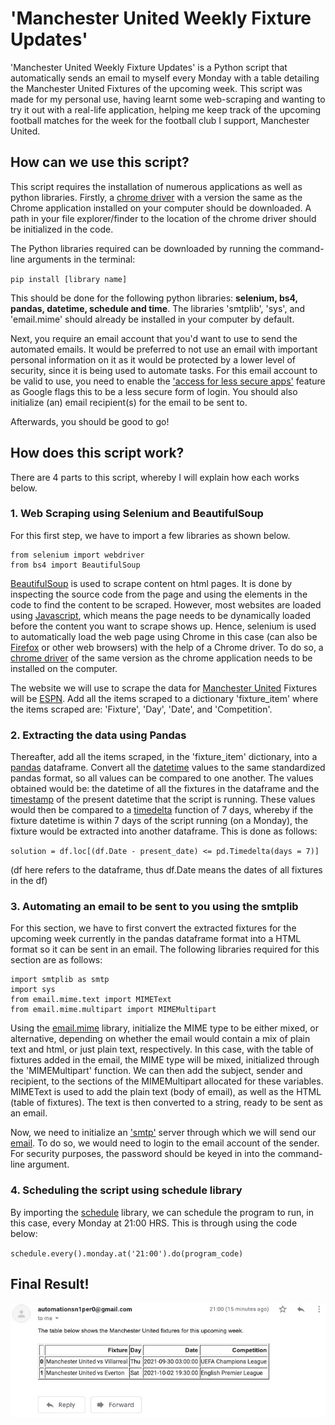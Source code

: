 # 'Manchester United Weekly Fixture Updates'

'Manchester United Weekly Fixture Updates' is a Python script that automatically sends an email to myself every Monday with a table detailing the Manchester United Fixtures of the upcoming week. This script was made for my personal use, having learnt some web-scraping and wanting to try it out with a real-life application, helping me keep track of the upcoming football matches for the week for the football club I support, Manchester United.

## How can we use this script?

This script requires the installation of numerous applications as well as python libraries. Firstly, a [chrome driver](https://chromedriver.storage.googleapis.com/index.html?path=94.0.4606.61/) with a version the same as the Chrome application installed on your computer should be downloaded. A path in your file explorer/finder to the location of the chrome driver should be initialized in the code.

The Python libraries required can be downloaded by running the command-line arguments in the terminal:

`pip install [library name]`

This should be done for the following python libraries: **selenium, bs4, pandas, datetime, schedule and time**. The libraries 'smtplib', 'sys', and 'email.mime' should already be installed in your computer by default.

Next, you require an email account that you'd want to use to send the automated emails. It would be preferred to not use an email with important personal information on it as it would be protected by a lower level of security, since it is being used to automate tasks. For this email account to be valid to use, you need to enable the ['access for less secure apps'](https://myaccount.google.com/lesssecureapps?pli=1&rapt=AEjHL4Mh5zS9ZPAma7M_CaXLxEPVFJZ07y9eaGVEg8U96ww_hpPGPmN48MfAR9Mg3OF0_BFkae8oNH1oSTfzzasMKT98GdwgBA) feature as Google flags this to be a less secure form of login. You should also initialize (an) email recipient(s) for the email to be sent to.

Afterwards, you should be good to go!

## How does this script work?
There are 4 parts to this script, whereby I will explain how each works below.

### 1. Web Scraping using Selenium and BeautifulSoup
For this first step, we have to import a few libraries as shown below.

```
from selenium import webdriver
from bs4 import BeautifulSoup
```
 
[BeautifulSoup](https://www.crummy.com/software/BeautifulSoup/bs4/doc/) is used to scrape content on html pages. It is done by inspecting the source code from the page and using the elements in the code to find the content to be scraped.
However, most websites are loaded using [Javascript](https://developer.mozilla.org/en-US/docs/Web/JavaScript), which means the page needs to be dynamically loaded before the content you want to scrape shows up. Hence, selenium is used to automatically load the web page using Chrome in this case (can also be [Firefox](https://github.com/mozilla/geckodriver/releases) or other web browsers) with the help of a Chrome driver. To do so, a [chrome driver](https://chromedriver.storage.googleapis.com/index.html?path=94.0.4606.61/) of the same version as the chrome application needs to be installed on the computer.

The website we will use to scrape the data for [Manchester United](https://en.wikipedia.org/wiki/Manchester_United_F.C.) Fixtures will be [ESPN](https://www.espn.com/soccer/team/fixtures/_/id/360/manchester-united). Add all the items scraped to a dictionary 'fixture_item' where the items scraped are: 'Fixture', 'Day', 'Date', and 'Competition'.

### 2. Extracting the data using Pandas

Thereafter, add all the items scraped, in the 'fixture_item' dictionary, into a [pandas](https://pandas.pydata.org/docs/user_guide/index.html) dataframe. Convert all the [datetime](https://docs.python.org/3/library/datetime.html#datetime.date.month) values to the same standardized pandas format, so all values can be compared to one another. The values obtained would be: the datetime of all the fixtures in the dataframe and the [timestamp](https://pandas.pydata.org/docs/reference/api/pandas.Timestamp.html) of the present datetime that the script is running. These values would then be compared to a [timedelta](https://pandas.pydata.org/pandas-docs/stable/user_guide/timedeltas.html) function of 7 days, whereby if the fixture datetime is within 7 days of the script running (on a Monday), the fixture would be extracted into another dataframe. This is done as follows:

`solution = df.loc[(df.Date - present_date) <= pd.Timedelta(days = 7)]`

(df here refers to the dataframe, thus df.Date means the dates of all fixtures in the df)

### 3. Automating an email to be sent to you using the smtplib

For this section, we have to first convert the extracted fixtures for the upcoming week currently in the pandas dataframe format into a HTML format so it can be sent in an email. The following libraries required for this section are as follows:
```
import smtplib as smtp
import sys
from email.mime.text import MIMEText
from email.mime.multipart import MIMEMultipart
```
Using the [email.mime](https://docs.python.org/3/library/email.mime.html) library, initialize the MIME type to be either mixed, or alternative, depending on whether the email would contain a mix of plain text and html, or just plain text, respectively. In this case, with the table of fixtures added in the email, the MIME type will be mixed, initialized through the 'MIMEMultipart' function. We can then add the subject, sender and recipient, to the sections of the MIMEMultipart allocated for these variables. MIMEText is used to add the plain text (body of email), as well as the HTML (table of fixtures). The text is then converted to a string, ready to be sent as an email.

Now, we need to initialize an ['smtp'](https://automatetheboringstuff.com/2e/chapter18/) server through which we will send our [email](https://nitratine.net/blog/post/how-to-send-an-email-with-python/). To do so, we would need to login to the email account of the sender. For security purposes, the password should be keyed in into the command-line argument.

### 4. Scheduling the script using schedule library

By importing the [schedule](https://schedule.readthedocs.io/en/stable/) library, we can schedule the program to run, in this case, every Monday at 21:00 HRS. This is through using the code below:

`schedule.every().monday.at('21:00').do(program_code)`

## Final Result!
![Final Result](/images/Final_Result.jpeg)
